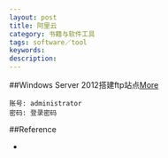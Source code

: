 ```yaml
---
layout: post
title: 阿里云
category: 书籍与软件工具
tags: software／tool
keywords: 
description: 
---
```


##Windows Server 2012搭建ftp站点[More](http://blog.csdn.net/geeklei/article/details/36016457)

```
账号: administrator
密码: 登录密码
```

##Reference

* 